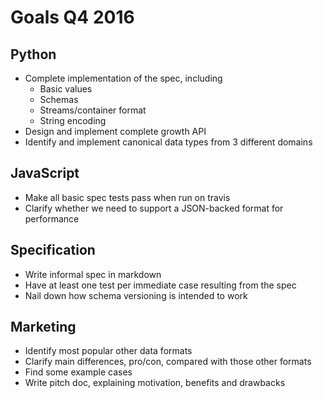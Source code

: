 # Goals Q4 2016

## Python
- Complete implementation of the spec, including
  - Basic values
  - Schemas
  - Streams/container format
  - String encoding
- Design and implement complete growth API
- Identify and implement canonical data types from 3 different domains

## JavaScript
- Make all basic spec tests pass when run on travis
- Clarify whether we need to support a JSON-backed format for performance

## Specification
- Write informal spec in markdown
- Have at least one test per immediate case resulting from the spec
- Nail down how schema versioning is intended to work

## Marketing
- Identify most popular other data formats
- Clarify main differences, pro/con, compared with those other formats
- Find some example cases 
- Write pitch doc, explaining motivation, benefits and drawbacks
